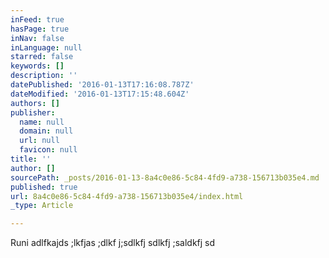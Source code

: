 ```yaml
---
inFeed: true
hasPage: true
inNav: false
inLanguage: null
starred: false
keywords: []
description: ''
datePublished: '2016-01-13T17:16:08.787Z'
dateModified: '2016-01-13T17:15:48.604Z'
authors: []
publisher:
  name: null
  domain: null
  url: null
  favicon: null
title: ''
author: []
sourcePath: _posts/2016-01-13-8a4c0e86-5c84-4fd9-a738-156713b035e4.md
published: true
url: 8a4c0e86-5c84-4fd9-a738-156713b035e4/index.html
_type: Article

---
```

Runi adlfkajds ;lkfjas ;dlkf j;sdlkfj sdlkfj ;saldkfj sd